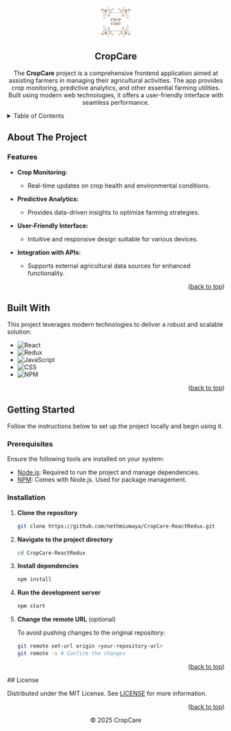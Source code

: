 <!-- PROJECT LOGO -->
<a id="readme-top"></a>
<div align="center">
  <a href="https://github.com/nethmiumaya/CropCare-ReactRedux">
    <img src="src/assets/real_logo.svg" alt="CropCare Logo" width="70" height="70">
  </a>

  <h2 align="center">CropCare</h2>

  <p align="center">
   The <strong>CropCare</strong> project is a comprehensive frontend application aimed at assisting farmers in managing their agricultural activities. The app provides crop monitoring, predictive analytics, and other essential farming utilities. Built using modern web technologies, it offers a user-friendly interface with seamless performance.
  </p>
</div>

<!-- TABLE OF CONTENTS -->
<details>
  <summary>Table of Contents</summary>
  <ol>
    <li>
      <a href="#about-the-project">About The Project</a>
      <ul>
        <li><a href="#features">Features</a></li>
        <li><a href="#built-with">Built With</a></li>
      </ul>
    </li>
    <li>
      <a href="#getting-started">Getting Started</a>
      <ul>
        <li><a href="#prerequisites">Prerequisites</a></li>
        <li><a href="#installation">Installation</a></li>
      </ul>
    </li>
    <li><a href="#contributors">Contributors</a></li>
    <li><a href="#license">License</a></li>
  </ol>
</details>

<!-- ABOUT THE PROJECT -->
## About The Project

### Features

- **Crop Monitoring:**
  - Real-time updates on crop health and environmental conditions.

- **Predictive Analytics:**
  - Provides data-driven insights to optimize farming strategies.

- **User-Friendly Interface:**
  - Intuitive and responsive design suitable for various devices.

- **Integration with APIs:**
  - Supports external agricultural data sources for enhanced functionality.

<p align="right">(<a href="#readme-top">back to top</a>)</p>

## Built With

This project leverages modern technologies to deliver a robust and scalable solution:

- ![React](https://img.shields.io/badge/-React-61DAFB?style=flat&logo=react&logoColor=black)
- ![Redux](https://img.shields.io/badge/-Redux-764ABC?style=flat&logo=redux&logoColor=white)
- ![JavaScript](https://img.shields.io/badge/-JavaScript-F7DF1E?style=flat&logo=javascript&logoColor=black)
- ![CSS](https://img.shields.io/badge/-CSS-1572B6?style=flat&logo=css3&logoColor=white)
- ![NPM](https://img.shields.io/badge/-NPM-CB3837?style=flat&logo=npm&logoColor=white)

<p align="right">(<a href="#readme-top">back to top</a>)</p>

<!-- GETTING STARTED -->
## Getting Started

Follow the instructions below to set up the project locally and begin using it.

### Prerequisites

Ensure the following tools are installed on your system:

- [Node.js](https://nodejs.org/): Required to run the project and manage dependencies.
- [NPM](https://www.npmjs.com/): Comes with Node.js. Used for package management.

### Installation

1. **Clone the repository**

   ```bash
   git clone https://github.com/nethmiumaya/CropCare-ReactRedux.git
   ```

2. **Navigate to the project directory**

   ```bash
   cd CropCare-ReactRedux
   ```

3. **Install dependencies**

   ```bash
   npm install
   ```

4. **Run the development server**

   ```bash
   npm start
   ```

5. **Change the remote URL** (optional)

   To avoid pushing changes to the original repository:

   ```bash
   git remote set-url origin <your-repository-url>
   git remote -v # Confirm the changes
   ```

<p align="right">(<a href="#readme-top">back to top</a>)</p>
<!-- LICENSE -->
## License

Distributed under the MIT License. See [LICENSE](LICENSE) for more information.

<p align="right">(<a href="#readme-top">back to top</a>)</p>

<p align="center">
  &copy; 2025 CropCare
</p>
